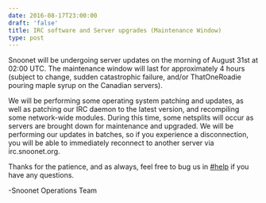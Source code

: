 ```yaml
--- 
date: 2016-08-17T23:00:00
draft: 'false'
title: IRC software and Server upgrades (Maintenance Window)
type: post
---
```


Snoonet will be undergoing server updates on the morning of August 31st at 02:00 UTC. The maintenance window will last for approximately 4 hours (subject to change, sudden catastrophic failure, and/or ThatOneRoadie pouring maple syrup on the Canadian servers).

We will be performing some operating system patching and updates, as well as patching our IRC daemon to the latest version, and recompiling some network-wide modules. During this time, some netsplits will occur as servers are brought down for maintenance and upgraded. We will be performing our updates in batches, so if you experience a disconnection, you will be able to immediately reconnect to another server via irc.snoonet.org.

Thanks for the patience, and as always, feel free to bug us in [#help](http://webchat.snoonet.org/help) if you have any questions.

-Snoonet Operations Team